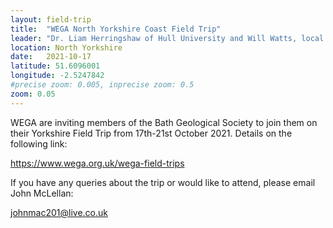 ```yaml
---
layout: field-trip
title:  "WEGA North Yorkshire Coast Field Trip"
leader: "Dr. Liam Herringshaw of Hull University and Will Watts, local geologist"
location: North Yorkshire
date:   2021-10-17
latitude: 51.6096001
longitude: -2.5247842
#precise zoom: 0.005, inprecise zoom: 0.5
zoom: 0.05
---
```

WEGA are inviting members of the Bath Geological Society to join them on their Yorkshire Field Trip from 17th-21st October 2021. Details on the following link:

<a href="https://www.wega.org.uk/wega-field-trips" target="_blank">https://www.wega.org.uk/wega-field-trips</a>

If you have any queries about the trip or would like to attend, please email John McLellan:

<a href="mailto:johnmac201@live.co.uk">johnmac201@live.co.uk</a>